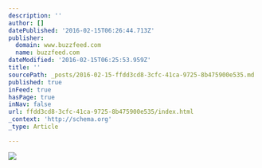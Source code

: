 ```yaml
---
description: ''
author: []
datePublished: '2016-02-15T06:26:44.713Z'
publisher:
  domain: www.buzzfeed.com
  name: buzzfeed.com
dateModified: '2016-02-15T06:25:53.959Z'
title: ''
sourcePath: _posts/2016-02-15-ffdd3cd8-3cfc-41ca-9725-8b475900e535.md
published: true
inFeed: true
hasPage: true
inNav: false
url: ffdd3cd8-3cfc-41ca-9725-8b475900e535/index.html
_context: 'http://schema.org'
_type: Article

---
```

![](https://img.buzzfeed.com/buzzfeed-static/static/2015-12/22/12/enhanced/webdr09/enhanced-26506-1450804177-1.jpg)
